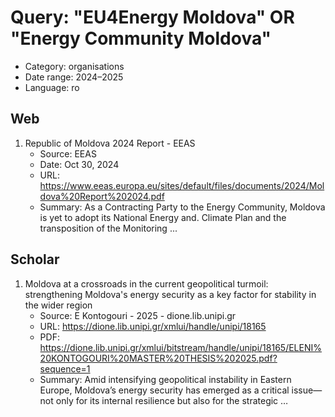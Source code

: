 # Query: "EU4Energy Moldova" OR "Energy Community Moldova"
- Category: organisations
- Date range: 2024–2025
- Language: ro

## Web

1. Republic of Moldova 2024 Report - EEAS
   - Source: EEAS
   - Date: Oct 30, 2024
   - URL: https://www.eeas.europa.eu/sites/default/files/documents/2024/Moldova%20Report%202024.pdf
   - Summary: As a Contracting Party to the Energy Community, Moldova is yet to adopt its National Energy and. Climate Plan and the transposition of the Monitoring ...

## Scholar

1. Moldova at a crossroads in the current geopolitical turmoil: strengthening Moldova's energy security as a key factor for stability in the wider region
   - Source: E Kontogouri - 2025 - dione.lib.unipi.gr
   - URL: https://dione.lib.unipi.gr/xmlui/handle/unipi/18165
   - PDF: https://dione.lib.unipi.gr/xmlui/bitstream/handle/unipi/18165/ELENI%20KONTOGOURI%20MASTER%20THESIS%202025.pdf?sequence=1
   - Summary: Amid intensifying geopolitical instability in Eastern Europe, Moldova’s energy security has emerged as a critical issue—not only for its internal resilience but also for the strategic …

